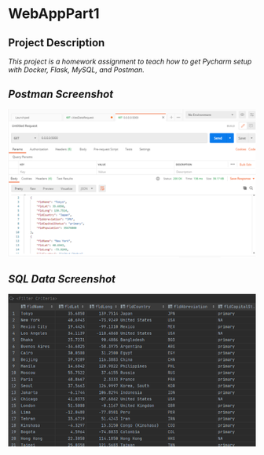 # WebAppPart1

## Project Description

*This project is a homework assignment to teach how to get Pycharm setup with Docker, Flask, MySQL, and Postman.*

## *Postman Screenshot*

![postman request output](screenshots/postman.png)

## *SQL Data Screenshot*

![pycharm data query](screenshots/query.png)

